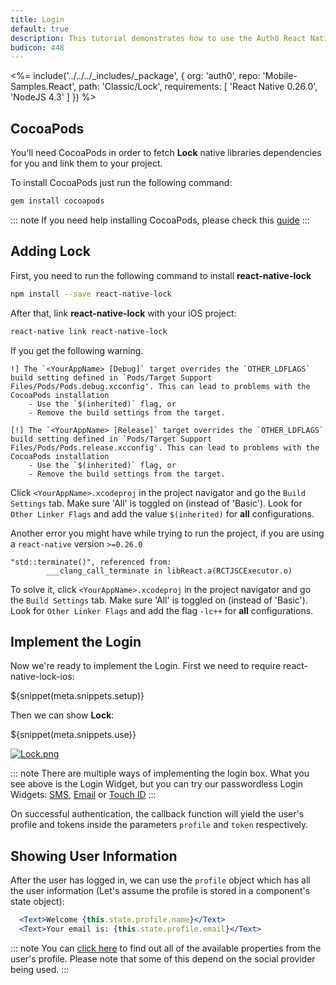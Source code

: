 ```yaml
---
title: Login
default: true
description: This tutorial demonstrates how to use the Auth0 React Native iOS SDK to add authentication and authorization to your mobile app.
budicon: 448
---
```


<%= include('../../../_includes/_package', {
  org: 'auth0',
  repo: 'Mobile-Samples.React',
  path: 'Classic/Lock',
  requirements: [
    'React Native 0.26.0',
    'NodeJS 4.3'
  ]
}) %>

## CocoaPods

You'll need CocoaPods in order to fetch **Lock** native libraries dependencies for you and link them to your project.

To install CocoaPods just run the following command:

```bash
gem install cocoapods
```

::: note
If you need help installing CocoaPods, please check this [guide](http://guides.cocoapods.org/using/getting-started.html)
:::

## Adding Lock

First, you need to run the following command to install **react-native-lock**

```bash
npm install --save react-native-lock
```

After that, link **react-native-lock** with your iOS project:

```bash
react-native link react-native-lock
```

If you get the following warning.

```
!] The `<YourAppName> [Debug]` target overrides the `OTHER_LDFLAGS` build setting defined in `Pods/Target Support Files/Pods/Pods.debug.xcconfig'. This can lead to problems with the CocoaPods installation
    - Use the `$(inherited)` flag, or
    - Remove the build settings from the target.

[!] The `<YourAppName> [Release]` target overrides the `OTHER_LDFLAGS` build setting defined in `Pods/Target Support Files/Pods/Pods.release.xcconfig'. This can lead to problems with the CocoaPods installation
    - Use the `$(inherited)` flag, or
    - Remove the build settings from the target.
```

Click `<YourAppName>.xcodeproj` in the project navigator and go the `Build Settings` tab. Make sure 'All' is toggled on (instead of 'Basic'). Look for `Other Linker Flags` and add the value `$(inherited)` for **all** configurations.

Another error you might have while trying to run the project, if you are using a `react-native` version `>=0.26.0`

```
"std::terminate()", referenced from:
        ___clang_call_terminate in libReact.a(RCTJSCExecutor.o)
```

To solve it, click `<YourAppName>.xcodeproj` in the project navigator and go the `Build Settings` tab. Make sure 'All' is toggled on (instead of 'Basic'). Look for `Other Linker Flags` and add the flag `-lc++` for **all** configurations.

## Implement the Login

Now we're ready to implement the Login. First we need to require react-native-lock-ios:

${snippet(meta.snippets.setup)}

Then we can show **Lock**:

${snippet(meta.snippets.use)}

[![Lock.png](/media/articles/native-platforms/reactnative-ios/Lock-Widget-Screenshot.png)](https://auth0.com)

::: note
There are multiple ways of implementing the login box. What you see above is the Login Widget, but you can try our passwordless Login Widgets: [SMS](https://github.com/auth0/react-native-lock-ios#sms-passwordless), [Email](https://github.com/auth0/react-native-lock-ios#email-passwordless) or [Touch ID](https://github.com/auth0/react-native-lock#touchid-ios-only)
:::

On successful authentication, the callback function will yield the user's profile and tokens inside the parameters `profile` and `token` respectively.

## Showing User Information

After the user has logged in, we can use the `profile` object which has all the user information (Let's assume the profile is stored in a component's state object):

```jsx
  <Text>Welcome {this.state.profile.name}</Text>
  <Text>Your email is: {this.state.profile.email}</Text>
```

::: note
You can [click here](/user-profile) to find out all of the available properties from the user's profile. Please note that some of this depend on the social provider being used.
:::
